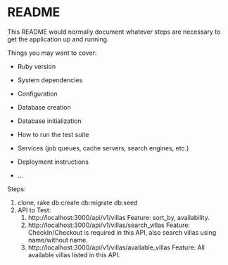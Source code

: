 # README

This README would normally document whatever steps are necessary to get the
application up and running.

Things you may want to cover:

* Ruby version

* System dependencies

* Configuration

* Database creation

* Database initialization

* How to run the test suite

* Services (job queues, cache servers, search engines, etc.)

* Deployment instructions

* ...


Steps:

1) clone, rake db:create db:migrate db:seed
2) API to Test:
	1) http://localhost:3000/api/v1/villas
		Feature: sort_by, availability.
	2) http://localhost:3000/api/v1/villas/search_villas
		Feature: CheckIn/Checkout is required in this API, also search villas using name/without name.
	3) http://localhost:3000/api/v1/villas/available_villas
		Feature: All available villas listed in this API.